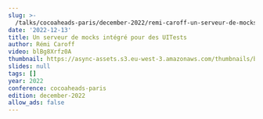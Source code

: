 ```yaml
---
slug: >-
  /talks/cocoaheads-paris/december-2022/remi-caroff-un-serveur-de-mocks-integre-pour-des-uitests
date: '2022-12-13'
title: Un serveur de mocks intégré pour des UITests
author: Rémi Caroff
video: blBg8Xrfz0A
thumbnail: https://async-assets.s3.eu-west-3.amazonaws.com/thumbnails/blBg8Xrfz0A.jpg
slides: null
tags: []
year: 2022
conference: cocoaheads-paris
edition: december-2022
allow_ads: false
---
```

